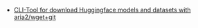 - [CLI-Tool for download Huggingface models and datasets with aria2/wget+git](https://gist.github.com/padeoe/697678ab8e528b85a2a7bddafea1fa4f#file-readme_hfd-md)
